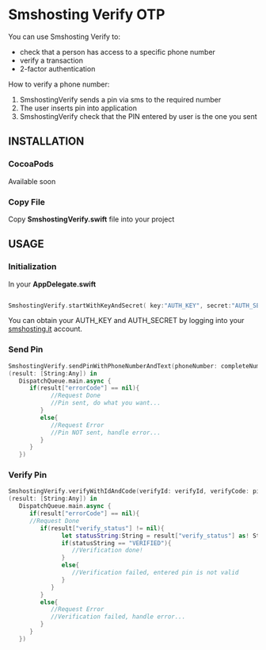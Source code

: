 # Smshosting Verify OTP
You can use Smshosting Verify to:
* check that a person has access to a specific phone number
* verify a transaction 
* 2-factor authentication

How to verify a phone number:
1. SmshostingVerify sends a pin via sms to the required number
2. The user inserts pin into application
3. SmshostingVerify check that the PIN entered by user is the one you sent

## INSTALLATION
### CocoaPods
Available soon
### Copy File
Copy **SmshostingVerify.swift** file into your project

## USAGE
### Initialization
In your **AppDelegate.swift**
```Swift

SmshostingVerify.startWithKeyAndSecret( key:"AUTH_KEY", secret:"AUTH_SECRET" )

```
You can obtain your AUTH_KEY and AUTH_SECRET by logging into your [smshosting.it](https://www.smshosting.it) account.
### Send Pin
```Swift
SmshostingVerify.sendPinWithPhoneNumberAndText(phoneNumber: completeNumber, text:"SMSHosting code ${verify_code}", sandbox:false, completion: {
(result: [String:Any]) in
   DispatchQueue.main.async {
      if(result["errorCode"] == nil){
            //Request Done
            //Pin sent, do what you want...
         }
         else{
            //Request Error
            //Pin NOT sent, handle error...
         }
      }
   })
```
### Verify Pin
```Swift
SmshostingVerify.verifyWithIdAndCode(verifyId: verifyId, verifyCode: pinTextField.text!, completion: {
(result: [String:Any]) in
   DispatchQueue.main.async {
      if(result["errorCode"] == nil){
      //Request Done
         if(result["verify_status"] != nil){
               let statusString:String = result["verify_status"] as! String
               if(statusString == "VERIFIED"){
                  //Verification done!                      
               }
               else{
                  //Verification failed, entered pin is not valid
               }
            }
         }
         else{
            //Request Error
            //Verification failed, handle error...
         }
      }
   })
```
